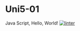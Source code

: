 # Uni5-01
Java Script, Hello, World!
[![linter](https://github.com/JacksonNaufal/Unit5-01/workflows/linter/badge.svg)](https://github.com/marketplace/actions/super-linter)
